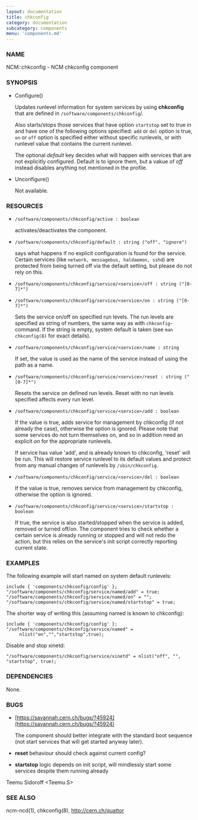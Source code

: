 ```yaml
---
layout: documentation
title: chkconfig
category: documentation
subcategory: components
menu: 'components.md'
---
```

### NAME

NCM::chkconfig - NCM chkconfig component

### SYNOPSIS

- Configure()

    Updates runlevel information for system services by using __chkconfig__ that are
    defined in `/software/components/chkconfig`/. 

    Also starts/stops those services that have option `startstop` set to true in 
    and have one of the following options specified: 
    `add` or `del` option is true, `on` or `off` option is specified either 
    without specific runlevels, or with runlevel value that contains the current runlevel. 

    The optional _default_ key decides what will happen with services that are not explicitly
    configured. Default is to ignore them, but a vakue of _off_ instead disables anything
    not mentioned in the profile.

- Unconfigure()

    Not available.

### RESOURCES

- `/software/components/chkconfig/active : boolean`

    activates/deactivates the component.

- `/software/components/chkconfig/default : string ("off", "ignore")`

    says what happens if no explicit configuration is found for the
    service. Certain services (like `network, messagebus, haldaemon,
    sshd`) are protected from being turned off via the default setting,
    but please do not rely on this.

- `/software/components/chkconfig/service/<service>/off : string ("[0-7]*")`
- `/software/components/chkconfig/service/<service>/on : string ("[0-7]*")`

    Sets the service <service> on/off on specified run levels. The run
    levels are specified as string of numbers, the same way as with
    `chkconfig`\-command. If the string is empty, system default is taken
    (see `man chkconfig(8)` for exact details).

- `/software/components/chkconfig/service/<service>/name : string`

    If set, the value is used as the name of the service instead of using the 
    <service> path as a name. 

- `/software/components/chkconfig/service/<service>/reset : string ("[0-7]*")`

    Resets the service on defined run levels. Reset with no run levels specified 
    affects every run level. 

- `/software/components/chkconfig/service/<service>/add : boolean`

    If the value is true, adds service for management by chkconfig (if not
    already the case), otherwise the option is ignored. Please note that
    some services do not turn themselves on, and so in addition need an
    explicit _on_ for the appropriate runlevels.

    If service has value 'add', and is already known to chkconfig, 'reset'
    will be run. This will restore service runlevel to its default values
    and protect from any manual changes of runlevels by `/sbin/chkconfig.`

- `/software/components/chkconfig/service/<service>/del : boolean`

    If the value is true, removes service from management by chkconfig, otherwise
    the option is ignored. 

- `/software/components/chkconfig/service/<service>/startstop : boolean`

    If true, the service is also started/stopped when the service is
    added, removed or turned off/on. The component tries to check whether
    a certain service is already running or stopped and will not redo the
    action, but this relies on the service's init script correctly
    reporting current state.

### EXAMPLES

The following example will start named on system default runlevels:

    include { 'components/chkconfig/config' };
    "/software/components/chkconfig/service/named/add" = true;
    "/software/components/chkconfig/service/named/on" = "";
    "/software/components/chkconfig/service/named/startstop" = true;

The shorter way of writing this (assuming named is known to chkconfig):

    include { 'components/chkconfig/config' };
    "/software/components/chkconfig/service/named" =
         nlist("on","","startstop",true);

Disable and stop xinetd:

    "/software/components/chkconfig/service/xinetd" = nlist("off", "", "startstop", true); 

### DEPENDENCIES

None.

### BUGS

- [https://savannah.cern.ch/bugs/?45924](https://savannah.cern.ch/bugs/?45924)

    The component should better integrate with the standard boot sequence
    (not start services that will get started anyway later).

- __reset__ behaviour should check against current config?
- __startstop__ logic depends on init script, will mindlessly start some services despite them running already

Teemu Sidoroff <Teemu.S>

### SEE ALSO

ncm-ncd(1), chkconfig(8), http://cern.ch/quattor
